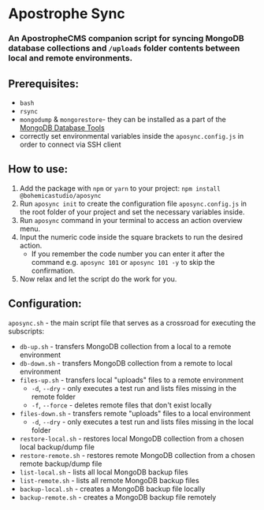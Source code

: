 # Apostrophe Sync

### An ApostropheCMS companion script for syncing MongoDB database collections and `/uploads` folder contents between local and remote environments.

## Prerequisites:
- `bash`
- `rsync`
- `mongodump` & `mongorestore`- they can be installed as a part of the [MongoDB Database Tools](https://www.mongodb.com/docs/database-tools/installation/installation/)
- correctly set environmental variables inside the `aposync.config.js` in order to connect via SSH client

## How to use:

1. Add the package with `npm` or `yarn` to your project: `npm install @bohemicastudio/aposync`
2. Run `aposync init` to create the configuration file `aposync.config.js` in the root folder of your project and set the necessary variables inside.
3. Run `aposync` command in your terminal to access an action overview menu.
4. Input the numeric code inside the square brackets to run the desired action.
   - If you remember the code number you can enter it after the command e.g. `aposync 101` or `aposync 101 -y` to skip the confirmation.
5. Now relax and let the script do the work for you.

## Configuration:

`aposync.sh` - the main script file that serves as a crossroad for executing the subscripts:
- `db-up.sh` - transfers MongoDB collection from a local to a remote environment
- `db-down.sh` - transfers MongoDB collection from a remote to local environment
- `files-up.sh` - transfers local "uploads" files to a remote environment
  - `-d`, `--dry` - only executes a test run and lists files missing in the remote folder
  - `-f`, `--force` - deletes remote files that don't exist locally
- `files-down.sh` - transfers remote "uploads" files to a local environment
  - `-d`, `--dry` - only executes a test run and lists files missing in the local folder
- `restore-local.sh` - restores local MongoDB collection from a chosen local backup/dump file 
- `restore-remote.sh` - restores remote MongoDB collection from a chosen remote backup/dump file
- `list-local.sh` - lists all local MongoDB backup files
- `list-remote.sh` - lists all remote MongoDB backup files
- `backup-local.sh` - creates a MongoDB backup file locally
- `backup-remote.sh` - creates a MongoDB backup file remotely
